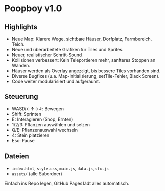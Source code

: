 # Poopboy v1.0

## Highlights
- Neue Map: Klarere Wege, sichtbare Häuser, Dorfplatz, Farmbereich, Teich.
- Neue und überarbeitete Grafiken für Tiles und Sprites.
- Neuer, realistischer Schritt-Sound.
- Kollisionen verbessert: Kein Teleportieren mehr, sanfteres Stoppen an Wänden.
- Häuser werden als Overlay angezeigt, bis bessere Tiles vorhanden sind.
- Diverse Bugfixes (u.a. Map-Initialisierung, setTile-Fehler, Black Screen).
- Code weiter modularisiert und aufgeräumt.

## Steuerung
- WASD/←↑→↓: Bewegen
- Shift: Sprinten
- E: Interagieren (Shop, Ernten)
- 1/2/3: Pflanzen auswählen und setzen
- Q/E: Pflanzenauswahl wechseln
- 4: Stein platzieren
- Esc: Pause

## Dateien
- `index.html`, `style.css`, `main.js`, `data.js`, `sfx.js`
- `assets/` (alle Subordner)

Einfach ins Repo legen, GitHub Pages lädt alles automatisch.